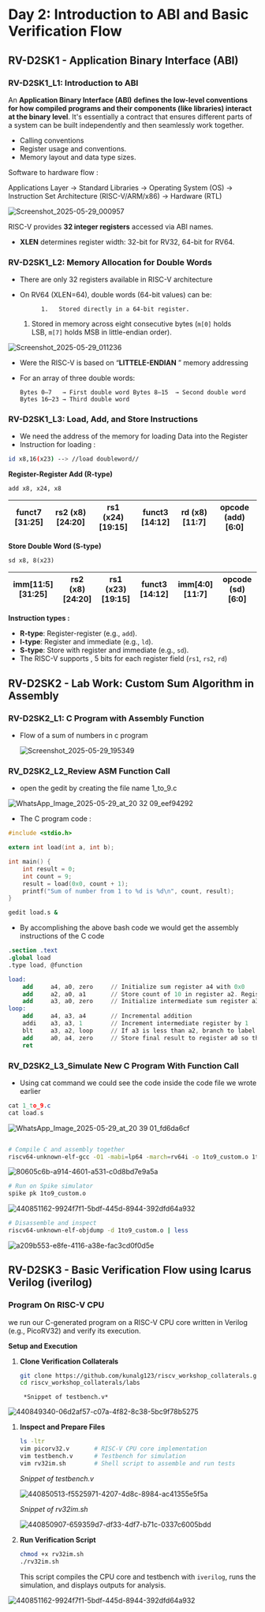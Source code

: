 # Day 2: Introduction to ABI and Basic Verification Flow

## **RV-D2SK1 - Application Binary Interface (ABI)**

### **RV-D2SK1_L1: Introduction to ABI**

An **Application Binary Interface (ABI)** **defines the low-level conventions for how compiled programs and their components (like libraries) interact at the binary level**. It's essentially a contract that ensures different parts of a system can be built independently and then seamlessly work together.

- Calling conventions
- Register usage and conventions.
- Memory layout and data type sizes.

Software to hardware flow :

Applications Layer → Standard Libraries → Operating System (OS) → Instruction Set Architecture (RISC-V/ARM/x86) → Hardware (RTL)

![Screenshot_2025-05-29_000957](https://github.com/user-attachments/assets/1c968e25-4097-403c-9e68-fca35ed4fb9e)


RISC-V provides **32 integer registers** accessed via ABI names.

- **XLEN** determines register width: 32-bit for RV32, 64-bit for RV64.

### **RV-D2SK1_L2: Memory Allocation for Double Words**

- There are only 32 registers available in RISC-V architecture
- On RV64 (XLEN=64), double words (64-bit values) can be:
    
            1.   Stored directly in a 64-bit register.
    
    1. Stored in memory across eight consecutive bytes (`m[0]` holds LSB, `m[7]` holds MSB in little-endian order).

![Screenshot_2025-05-29_011236](https://github.com/user-attachments/assets/309b7c3e-5945-4dbc-a415-bc7bfdfc25bd)


- Were the RISC-V is based on “**LITTELE-ENDIAN** ” memory addressing
- For an array of three double words:
    
    `Bytes 0–7   → First double word
    Bytes 8–15  → Second double word
    Bytes 16–23 → Third double word`
    

### **RV-D2SK1_L3: Load, Add, and Store Instructions**

- We need the address of the memory for loading Data into the Register
- Instruction for loading :

```bash
id x8,16(x23) --> //load doubleword//
```

**Register-Register Add (R-type)**

```
add x8, x24, x8
```

| **funct7 [31:25]** | **rs2 (x8) [24:20]** | **rs1 (x24) [19:15]** | **funct3 [14:12]** | **rd (x8) [11:7]** | **opcode (add) [6:0]** |
| --- | --- | --- | --- | --- | --- |

**Store Double Word (S-type)**

```
sd x8, 8(x23)
```

| **imm[11:5] [31:25]** | **rs2 (x8) [24:20]** | **rs1 (x23) [19:15]** | **funct3 [14:12]** | **imm[4:0] [11:7]** | **opcode (sd) [6:0]** |
| --- | --- | --- | --- | --- | --- |

**Instruction types :**

- **R-type**: Register-register (e.g., `add`).
- **I-type**: Register and immediate (e.g., `ld`).
- **S-type**: Store with register and immediate (e.g., `sd`).
- The RISC-V supports ,  5 bits for each register field (`rs1`, `rs2`, `rd`)

## **RV-D2SK2 - Lab Work: Custom Sum Algorithm in Assembly**

### **RV-D2SK2_L1: C Program with Assembly Function**

- Flow of a sum of numbers in c program
    
    ![Screenshot_2025-05-29_195349](https://github.com/user-attachments/assets/a9841119-e090-487e-8955-4d3d81289f51)

    

### **RV_D2SK2_L2_Review ASM Function Call**

- open the gedit by creating the file name 1_to_9.c

![WhatsApp_Image_2025-05-29_at_20 32 09_eef94292](https://github.com/user-attachments/assets/aa01d079-fd6f-4ce4-a4a2-af600d7b2d65)


- The C program code :

```c
#include <stdio.h>

extern int load(int a, int b);

int main() {
    int result = 0;
    int count = 9;
    result = load(0x0, count + 1);
    printf("Sum of number from 1 to %d is %d\n", count, result);
}

```

```bash
gedit load.s &
```

- By accomplishing the above bash code we would get the assembly instructions of  the C code

```nasm
.section .text
.global load
.type load, @function

load:
    add     a4, a0, zero     // Initialize sum register a4 with 0x0
    add     a2, a0, a1       // Store count of 10 in register a2. Register a1 is loaded with 0xa (decimal 10) from main
    add     a3, a0, zero     // Initialize intermediate sum register a3 by 0
loop:
    add     a4, a3, a4       // Incremental addition
    addi    a3, a3, 1        // Increment intermediate register by 1
    blt     a3, a2, loop     // If a3 is less than a2, branch to label named <loop>
    add     a0, a4, zero     // Store final result to register a0 so that it can be read by main program
    ret

```

### **RV_D2SK2_L3_Simulate New C Program With Function Call**

- Using cat command we could see the code inside the code file we wrote earlier

```nasm
cat 1_to_9.c
cat load.s 
```

![WhatsApp_Image_2025-05-29_at_20 39 01_fd6da6cf](https://github.com/user-attachments/assets/4f3e563d-2014-4533-8f4d-59e8889a4024)


```bash

# Compile C and assembly together
riscv64-unknown-elf-gcc -O1 -mabi=lp64 -march=rv64i -o 1to9_custom.o 1to9_custom.c load.S
```

![80605c6b-a914-4601-a531-c0d8bd7e9a5a](https://github.com/user-attachments/assets/21a2177d-a0c5-45d8-9ccf-8b5ff3f46970)


```bash
# Run on Spike simulator
spike pk 1to9_custom.o
```


![440851162-9924f7f1-5bdf-445d-8944-392dfd64a932](https://github.com/user-attachments/assets/44a5a004-72ce-4321-8bb6-89de6fcf5d69)


```bash
# Disassemble and inspect
riscv64-unknown-elf-objdump -d 1to9_custom.o | less
```

![a209b553-e8fe-4116-a38e-fac3cd0f0d5e](https://github.com/user-attachments/assets/bfcaee24-6481-4c89-9cc4-5f35f2a62664)


## **RV-D2SK3 - Basic Verification Flow using Icarus Verilog (iverilog)**

### **Program On RISC-V CPU**

 we run our C-generated program on a RISC-V CPU core written in Verilog (e.g., PicoRV32) and verify its execution.

**Setup and Execution**

1. **Clone Verification Collaterals**
    
    ```bash
    git clone https://github.com/kunalg123/riscv_workshop_collaterals.git
    cd riscv_workshop_collaterals/labs
    ```
    

        *Snippet of testbench.v*

![440849340-06d2af57-c07a-4f82-8c38-5bc9f78b5275](https://github.com/user-attachments/assets/7c8dbc90-6ae8-4b1c-adf0-21bb1ff0c4a8)


1. **Inspect and Prepare Files**
    
    ```bash
    ls -ltr
    vim picorv32.v       # RISC-V CPU core implementation
    vim testbench.v      # Testbench for simulation
    vim rv32im.sh        # Shell script to assemble and run tests
    ```
    
    *Snippet of testbench.v*
    
    ![440850513-f5525971-4207-4d8c-8984-ac41355e5f5a](https://github.com/user-attachments/assets/0ab9d996-c465-4d0f-9877-ececad1afdf5)

    
    *Snippet of rv32im.sh*
    
   ![440850907-659359d7-df33-4df7-b71c-0337c6005bdd](https://github.com/user-attachments/assets/de295fe6-fe68-495e-9a67-4f9f32cb9de6)

    
2. **Run Verification Script**
    
    ```bash
    chmod +x rv32im.sh
    ./rv32im.sh
    ```
    
    This script compiles the CPU core and testbench with `iverilog`, runs the simulation, and displays outputs for analysis.
    
![440851162-9924f7f1-5bdf-445d-8944-392dfd64a932](https://github.com/user-attachments/assets/1296edc3-f0ec-4335-ab04-30b405566572)

